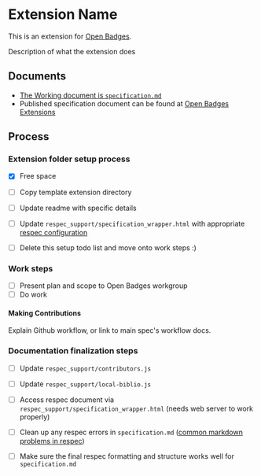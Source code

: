 # Extension Name

This is an extension for [Open Badges](https://github.com/IMSGlobal/openbadges-specification).

Description of what the extension does


## Documents

- [The Working document is `specification.md`](specification.md)
- Published specification document can be found at [Open Badges Extensions](https://www.imsglobal.org/sites/default/files/Badges/OBv2p0Final/extensions/index.html)


## Process

### Extension folder setup process
- [x] Free space
- [ ] Copy template extension directory
- [ ] Update readme with specific details
- [ ] Update `respec_support/specification_wrapper.html` with appropriate [respec configuration](https://github.com/IMSGlobal/spec-central/blob/master/respec-usage.md)
- [ ] Delete this setup todo list and move onto work steps :)


### Work steps

- [ ] Present plan and scope to Open Badges workgroup
- [ ] Do work

#### Making Contributions

Explain Github workflow, or link to main spec's workflow docs. 


### Documentation finalization steps

- [ ] Update `respec_support/contributors.js` 
- [ ] Update `respec_support/local-biblio.js` 
- [ ] Access respec document via `respec_support/specification_wrapper.html` (needs web server to work properly) 
- [ ] Clean up any respec errors in `specification.md` ([common markdown problems in respec](https://github.com/IMSGlobal/spec-central/blob/master/markdown-notes.md))
- [ ] Make sure the final respec formatting and structure works well for `specification.md`


